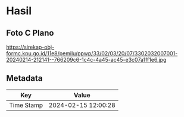 # Hasil

## Foto C Plano

https://sirekap-obj-formc.kpu.go.id/11e8/pemilu/ppwp/33/02/03/20/07/3302032007001-20240214-212141--766209c6-1c4c-4a45-ac45-e3c07a1ff1e6.jpg


## Metadata

| Key        | Value               |
| ---------- | ------------------- |
| Time Stamp | 2024-02-15 12:00:28 |



